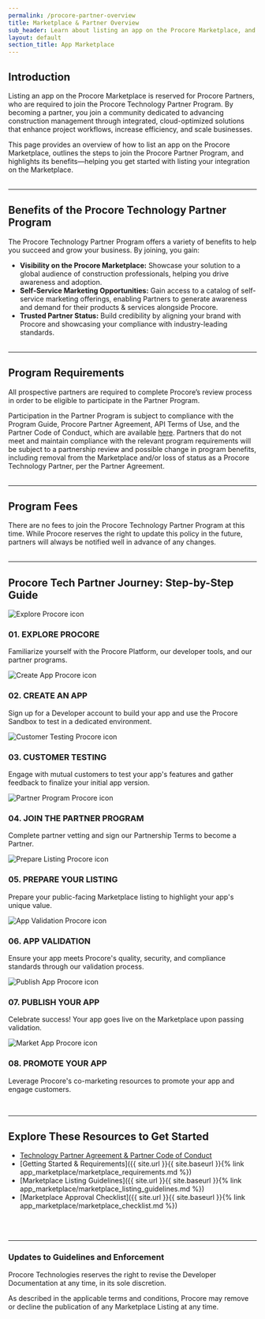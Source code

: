 ```yaml
---
permalink: /procore-partner-overview
title: Marketplace & Partner Overview
sub_header: Learn about listing an app on the Procore Marketplace, and steps to join the Procore Technology Partner Program.
layout: default
section_title: App Marketplace
---
```


## Introduction
Listing an app on the Procore Marketplace is reserved for Procore Partners, who are required to join the Procore Technology Partner Program. By becoming a partner, you join a community dedicated to advancing construction management through integrated, cloud-optimized solutions that enhance project workflows, increase efficiency, and scale businesses.

This page provides an overview of how to list an app on the Procore Marketplace, outlines the steps to join the Procore Partner Program, and highlights its benefits—helping you get started with listing your integration on the Marketplace.
<br><br>

***
## Benefits of the Procore Technology Partner Program
The Procore Technology Partner Program offers a variety of benefits to help you succeed and grow your business. By joining, you gain:

- **Visibility on the Procore Marketplace:** Showcase your solution to a global audience of construction professionals, helping you drive awareness and adoption.
- **Self-Service Marketing Opportunities:** Gain access to a catalog of self-service marketing offerings, enabling Partners to generate awareness and demand for their products & services alongside Procore.
- **Trusted Partner Status:** Build credibility by aligning your brand with Procore and showcasing your compliance with industry-leading standards.
<br><br>

***
## Program Requirements
All prospective partners are required to complete Procore’s review process in order to be eligible to participate in the Partner Program.

Participation in the Partner Program is subject to compliance with the Program Guide, Procore Partner Agreement, API Terms of Use, and the Partner Code of Conduct, which are available <a href="https://www.procore.com/partners/documents" target="_blank">here</a>. Partners that do not meet and maintain compliance with the relevant program requirements will be subject to a partnership review and possible change in program benefits, including removal from the Marketplace and/or loss of status as a Procore Technology Partner, per the Partner Agreement.
<br><br>

***
## Program Fees <!--- This will turn into 'Partner Tiers' in the future --->
There are no fees to join the Procore Technology Partner Program at this time. While Procore reserves the right to update this policy in the future, partners will always be notified well in advance of any changes.
<br><br>

***
## Procore Tech Partner Journey: Step-by-Step Guide

<div class="steps-container">
  <div class="steps-grid">
    <!-- Step 1 -->
    <div class="step-item">
      <div class="step-icon">
        <div class="step-icon-inner">
            <img src="{{ '/assets/guides/explore-procore.png' | relative_url }}" alt="Explore Procore icon" />
        </div>
      </div>
      <div class="step-content">
        <h3 class="step-title">01. EXPLORE PROCORE</h3>
        <p class="step-description">Familiarize yourself with the Procore Platform, our developer tools, and our partner programs.</p>
      </div>
    </div>
    <!-- Step 2 -->
    <div class="step-item">
      <div class="step-icon">
        <div class="step-icon-inner">
            <img src="{{ '/assets/guides/create-app.svg' | relative_url }}" alt="Create App Procore icon" />
        </div>
      </div>
      <div class="step-content">
        <h3 class="step-title">02. CREATE AN APP</h3>
        <p class="step-description">Sign up for a Developer account to build your app and use the Procore Sandbox to test in a dedicated environment.</p>
      </div>
    </div>
    <!-- Step 3 -->
    <div class="step-item">
      <div class="step-icon">
        <div class="step-icon-inner">
            <img src="{{ '/assets/guides/customer-testing.svg' | relative_url }}" alt="Customer Testing Procore icon" />
        </div>
      </div>
      <div class="step-content">
        <h3 class="step-title">03. CUSTOMER TESTING</h3>
        <p class="step-description">Engage with mutual customers to test your app's features and gather feedback to finalize your initial app version.</p>
      </div>
    </div>
    <!-- Step 4 -->
    <div class="step-item">
      <div class="step-icon">
        <div class="step-icon-inner">
            <img src="{{ '/assets/guides/partner-program.svg' | relative_url }}" alt="Partner Program Procore icon" />
        </div>
      </div>
      <div class="step-content">
        <h3 class="step-title">04. JOIN THE PARTNER PROGRAM</h3>
        <p class="step-description">Complete partner vetting and sign our Partnership Terms to become a Partner.</p>
      </div>
    </div>
    <!-- Step 5 -->
    <div class="step-item">
      <div class="step-icon">
        <div class="step-icon-inner">
        <img src="{{ '/assets/guides/prepare-listing.svg' | relative_url }}" alt="Prepare Listing Procore icon" />
        </div>
      </div>
      <div class="step-content">
        <h3 class="step-title">05. PREPARE YOUR LISTING</h3>
        <p class="step-description">Prepare your public-facing Marketplace listing to highlight your app's unique value.</p>
      </div>
    </div>
    <!-- Step 6 -->
    <div class="step-item">
      <div class="step-icon">
        <div class="step-icon-inner">
            <img src="{{ '/assets/guides/app-validation.svg' | relative_url }}" alt="App Validation Procore icon" />
        </div>
      </div>
      <div class="step-content">
        <h3 class="step-title">06. APP VALIDATION</h3>
        <p class="step-description">Ensure your app meets Procore's quality, security, and compliance standards through our validation process.</p>
      </div>
    </div>
    <!-- Step 7 -->
    <div class="step-item">
      <div class="step-icon">
        <div class="step-icon-inner">
            <img src="{{ '/assets/guides/publish-listing.svg' | relative_url }}" alt="Publish App Procore icon" />
        </div>
      </div>
      <div class="step-content">
        <h3 class="step-title">07. PUBLISH YOUR APP</h3>
        <p class="step-description">Celebrate success! Your app goes live on the Marketplace upon passing validation.</p>
      </div>
    </div>
    <!-- Step 8 -->
    <div class="step-item">
      <div class="step-icon">
        <div class="step-icon-inner">
        <img src="{{ '/assets/guides/market-app.svg' | relative_url }}" alt="Market App Procore icon" />
        </div>
      </div>
      <div class="step-content">
        <h3 class="step-title">08. PROMOTE YOUR APP</h3>
        <p class="step-description">Leverage Procore's co-marketing resources to promote your app and engage customers.</p>
      </div>
    </div>
  </div>
</div>
<br>

***
## Explore These Resources to Get Started
- <a href="https://www.procore.com/partners/documents" target="_blank">Technology Partner Agreement & Partner Code of Conduct<a>
- [Getting Started & Requirements]({{ site.url }}{{ site.baseurl }}{% link app_marketplace/marketplace_requirements.md %})
- [Marketplace Listing Guidelines]({{ site.url }}{{ site.baseurl }}{% link app_marketplace/marketplace_listing_guidelines.md %})
- [Marketplace Approval Checklist]({{ site.url }}{{ site.baseurl }}{% link app_marketplace/marketplace_checklist.md %})
<!-- - [Market Your App]({{ site.url }}{{ site.baseurl }}{% link app_marketplace/market_your_app.md %}) -->
<br><br>

***
### Updates to Guidelines and Enforcement

Procore Technologies reserves the right to revise the Developer Documentation at any time,  in its sole discretion.

As described in the applicable terms and conditions, Procore may remove or decline the publication of any Marketplace Listing at any time.

<!-- All prospective partners are required to complete Procore’s vetting process before contracting. Participation in the Partner Program is contingent on adherence to the Program Guide, the applicable Procore Partner Agreement, and the Partner Code of Conduct, which are available <a href="https://www.procore.com/partners/documents" target="_blank">here</a>. -->

<!-- Partners who fail to meet or maintain compliance with the relevant <a href="https://www.procore.com/partners/documents" target="_blank">Program Requirements</a> and [Marketplace Requirements]({{ site.url }}{{ site.baseurl }}{% link app_marketplace/marketplace_requirements.md %}) may be subject to a partnership review and potential changes to program benefits, including the loss of Procore Partner status, as outlined in the Partner Agreement. Partner performance is reviewed at the start of each program year -->